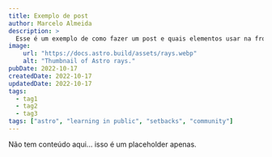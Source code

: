 ```yaml
---
title: Exemplo de post
author: Marcelo Almeida
description: >
  Esse é um exemplo de como fazer um post e quais elementos usar na frontmatter.
image:
    url: "https://docs.astro.build/assets/rays.webp"
    alt: "Thumbnail of Astro rays."
pubDate: 2022-10-17
createdDate: 2022-10-17
updatedDate: 2022-10-17
tags:
  - tag1
  - tag2
  - tag3
tags: ["astro", "learning in public", "setbacks", "community"]
---
```


Não tem conteúdo aqui... isso é um placeholder apenas.
